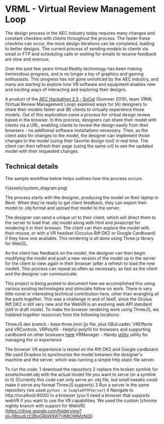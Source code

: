 VRML - Virtual Review Management Loop
=====================================

The design process in the AEC industry today requires many changes and constant
checkins with clients throughout the process. The faster these checkins can
occur, the more design iterations can be completed, leading to better
designs. The current process of sending models to clients via email or FTP and
scheduling calls or waiting for emails to receive feedback are slow and onerous.

Over the past few years Virtual Reality technology has been making tremendous
progress, and is no longer a toy of graphics and gaming enthusiasts. This
progress has not gone unnoticed by the AEC industry, and many are starting to
explore how VR software and equipment enables new and exciting ways of
interacting and exploring their designs.

A product of the [AEC Hackathon 2.3 - SoCal](http://aechackathon.com/aec-hackathon-socal/)
(Summer 2015), team VRML (Virtual Review Management Loop) explored ways for (A)
designers to share their models faster and (B) clients to virtually experience
those models. Out of this exploration came a process for virtual design review
based in the browser. In this process, designers can share their model with
clients via a URL, enabling clients to review the design easily from their
browsers - no additional software installations necessary. Then, as the client
asks for changes to the model, the designer can implement those changes to the
model (using their favorite design tool) in real time. The client can then
refresh their page (using the same url) to see the updated model with their
requested changes.


Technical details
-----------------
The sample workflow below helps outlines how this process occurs.

!!(assets/system_diagram.png)

The process starts with the designer, producing the model on their laptop in
Revit. When they're ready to get client feedback, they can export their model to
.obj format and upload that model to the server.

The designer can send a unique url to their client, which will direct them to
the server to load that .obj model along with html and javascript for rendering
it in their browser. The client can then explore the model with their mouse, or
with a VR headset (Occulus Rift DK2 or Google Cardboard) if they have one
available. This rendering is all done using Three.js library for WebGL.

As the client has feedback on the model, the designer can then begin modifying
the model and push a new version of the model up to the server for the client to
view again in their browser (after a refresh to load the new model). This
process can repeat as often as necessary, as fast as the client and the designer
can communicate.


This project is being posted to document how we accomplished this using various
existing technologies and stimulate follow on work. There is very little novel
or interesting technical contribution here, other than wrangling all the parts
together. This was a challenge in and of itself, since the Oculus Rift DK2 is
still very new and the WebVR is an evolving web API standard (still in draft
mode). To make the browser rendering work using ThreeJS, we hobbled together
resources from the following locations:

ThreeJS dev branch - base three.[min.]js file, plus OBJLoader, VREffects and VRControls.
VRPolyfill - Helpful polyfill for browsers and supporting cardboard on other
browsers [here](https://github.com/borismus/webvr-polyfill)
VRManager - Handy [utility](https://github.com/borismus/webvr-boilerplate) utility for
managing the vr experience

The browser VR experience is tested on the Rift DK2 and Google cardboard. We
used Dropbox to synchronize the model between the designer's machine and the
server, which was running a simple http static file server.

To run the code:
1 download the repository
2 replace the broken symlink for assets/model.obj with the actual model file
you want to serve (or a symlink to it) (Currently this code can only serve an
.obj file, but small tweaks could make it serve any format ThreeJS supports)
3 Run a server in the same repository (we used `python -m SimpleHTTPServer`)
4 Navigate to http://localhost:8000/ in a browser (you'll need a browser that
supports webVR if you want to use the VR capabilities. We used the custom
[chrome nightly branch with support for WebVR] (https://drive.google.com/folderview?id=0BzudLt22BqGRbW9WTHMtOWMzNjQ).
